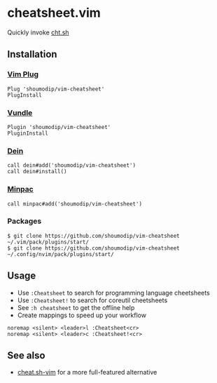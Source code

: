 # cheatsheet.vim
Quickly invoke [cht.sh](https://github.com/chubin/cheat.sh)

## Installation
### [Vim Plug](https://github.com/junegunn/vim-plug)
```vim
Plug 'shoumodip/vim-cheatsheet'
PlugInstall
```

### [Vundle](https://github.com/VundleVim/Vundle.vim)
```vim
Plugin 'shoumodip/vim-cheatsheet'
PluginInstall
```

### [Dein](https://github.com/Shougo/dein.vim)
```vim
call dein#add('shoumodip/vim-cheatsheet')
call dein#install()
```

### [Minpac](https://github.com/k-takata/minpac)
```vim
call minpac#add('shoumodip/vim-cheatsheet')
```

### Packages
```console
$ git clone https://github.com/shoumodip/vim-cheatsheet ~/.vim/pack/plugins/start/
$ git clone https://github.com/shoumodip/vim-cheatsheet ~/.config/nvim/pack/plugins/start/
```

## Usage
- Use `:Cheatsheet` to search for programming language cheetsheets
- Use `:Cheatsheet!` to search for coreutil cheetsheets
- See `:h cheatsheet` to get the offline help
- Create mappings to speed up your workflow

```vim
noremap <silent> <leader>l :Cheatsheet<cr>
noremap <silent> <leader>c :Cheatsheet!<cr>
```

## See also
- [cheat.sh-vim](https://github.com/dbeniamine/cheat.sh-vim) for a more full-featured alternative
